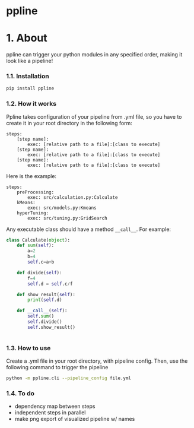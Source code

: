 # ppline

# 1. About

ppline can trigger your python modules in any specified order, making it look like a pipeline! 


### 1.1. Installation

```bash
pip install ppline
```


### 1.2. How it works

Ppline takes configuration of your pipeline from .yml file, so you have to create it in your root directory in the following form:


```text
steps:
    [step name]:
        exec: [relative path to a file]:[class to execute]
    [step name]:
        exec: [relative path to a file]:[class to execute]
    [step name]:
        exec: [relative path to a file]:[class to execute]
```
Here is the example:

```text
steps:
    preProcessing:
        exec: src/calculation.py:Calculate
    kMeans:
        exec: src/models.py:Kmeans
    hyperTuning:
        exec: src/tuning.py:GridSearch
```

Any executable class should have a method ``__call__``. For example:

```python
class Calculate(object):
	def sum(self):
		a=2
		b=4
		self.c=a+b

	def divide(self):
		f=4
		self.d = self.c/f

    def show_result(self):
        print(self.d)

	def __call__(self):
		self.sum()
		self.divide()
        self.show_result()
    
```

### 1.3. How to use

Create a .yml file in your root directory, with pipeline config. Then, use the following command to trigger the pipeline

```bash
python -m ppline.cli --pipeline_config file.yml
```

### 1.4. To do

- dependency map between steps
- independent steps in parallel
- make png export of visualized pipeline w/ names

